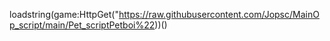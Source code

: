 loadstring(game:HttpGet("https://raw.githubusercontent.com/Jopsc/MainOp_script/main/Pet_scriptPetboi%22))()
